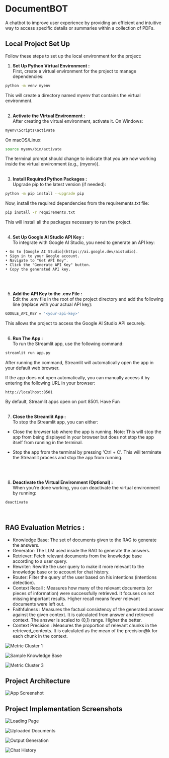 # DocumentBOT
A chatbot to improve user experience by providing an efficient and intuitive way to access specific details or summaries within a collection of PDFs.


## Local Project Set Up

Follow these steps to set up the local environment for the project:

1. **Set Up Python Virtual Environment :** <br>
First, create a virtual environment for the project to manage dependencies:
``` bash
python -m venv myenv
```
This will create a directory named myenv that contains the virtual environment.
<br>
<br>

2. **Activate the Virtual Environment :** <br>
After creating the virtual environment, activate it.
On Windows:
``` bash
myenv\Scripts\activate
```

On macOS/Linux:
``` bash
source myenv/bin/activate
```
The terminal prompt should change to indicate that you are now working inside the virtual environment (e.g., (myenv)).
<br>
<br>

3. **Install Required Python Packages :** <br>
Upgrade pip to the latest version (if needed):
``` bash
python -m pip install --upgrade pip
```

Now, install the required dependencies from the requirements.txt file:
``` bash
pip install -r requirements.txt
```
This will install all the packages necessary to run the project.
<br>
<br>

4. **Set Up Google AI Studio API Key :** <br>
To integrate with Google AI Studio, you need to generate an API key:
```
• Go to [Google AI Studio](https://ai.google.dev/aistudio).
• Sign in to your Google account.
• Navigate to "Get API Key".
• Click the "Generate API Key" button.
• Copy the generated API key.
```
<br>
<br>

5. **Add the API Key to the .env File :** <br>
Edit the .env file in the root of the project directory and add the following line (replace <your-api-key> with your actual API key):
``` bash
GOOGLE_API_KEY = '<your-api-key>'
```
This allows the project to access the Google AI Studio API securely.
<br>
<br>

6. **Run The App :** <br>
To run the Streamlit app, use the following command:
``` bash
streamlit run app.py
```
After running the command, Streamlit will automatically open the app in your default web browser.

If the app does not open automatically, you can manually access it by entering the following URL in your browser:
```
http://localhost:8501
```
By default, Streamlit apps open on port 8501.
Have Fun
<br>
<br>

7. **Close the Streamlit App :** <br>
To stop the Streamlit app, you can either:
- Close the browser tab where the app is running.
    Note: This will stop the app from being displayed in your browser but does not stop the app itself from running in the terminal.

- Stop the app from the terminal by pressing 'Ctrl + C'.
This will terminate the Streamlit process and stop the app from running.
<br>
<br>

8. **Deactivate the Virtual Environment (Optional) :** <br>
When you're done working, you can deactivate the virtual environment by running:
``` bash
deactivate
```
<br>

## RAG Evaluation Metrics : 
- Knowledge Base: The set of documents given to the RAG to generate the answers.
- Generator: The LLM used inside the RAG to generate the answers.
- Retriever: Fetch relevant documents from the knowledge base according to a user query.
- Rewriter: Rewrite the user query to make it more relevant to the knowledge base or to account for chat history.
- Router: Filter the query of the user based on his intentions (intentions detection).
- Context Recall : Measures how many of the relevant documents (or pieces of information) were successfully retrieved. It focuses on not missing important results. Higher recall means fewer relevant documents were left out.
- Faithfulness : Measures the factual consistency of the generated answer against the given context. It is calculated from answer and retrieved context. The answer is scaled to (0,1) range. Higher the better.
- Context Precision : Measures the proportion of relevant chunks in the retrieved_contexts. It is calculated as the mean of the precision@k for each chunk in the context.

![Metric Cluster 1](assets/m_ss1.png)

![Sample Knowledge Base](assets/m_ss2.png)

![Metric Cluster 3](assets/m_ss3.png)




## Project Architecture
![App Screenshot](assets/architecture.png)

## Project Implementation Screenshots
![Loading Page](assets/imp_ss1.png)

![Uploaded Documents](assets/imp_ss2.png)

![Output Generation](assets/imp_ss3.png)

![Chat History](assets/imp_ss4.png)